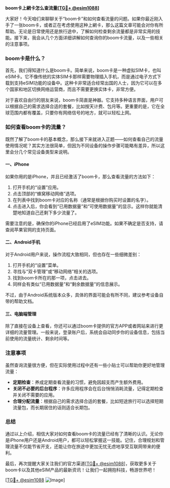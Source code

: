 **boom卡上網卡怎么查流量[[TG💪+ @esim1088](https://t.me/s/esim1088)]**

大家好！今天咱们来聊聊关于“boom卡”和如何查看流量的问题。如果你最近刚入手了一张boom卡，或者正在考虑使用这种上網卡，那么这篇文章可能会对你有所帮助。无论是日常使用还是旅行途中，了解如何检查剩余流量都是非常实用的技能。接下来，我会从几个方面详细讲解如何查询你的boom卡流量，以及一些相关的注意事项。

### boom卡是什么？

首先，我们得知道什么是boom卡。简单来说，boom卡是一种虚拟SIM卡，也叫eSIM卡。它不像传统的实体SIM卡那样需要物理插入手机，而是通过电子方式下载到支持eSIM功能的设备中。这种卡非常适合经常出国的人士，因为它可以在多个国家和地区切换网络运营商，而且不需要更换实体卡，非常方便。

对于喜欢自由行的朋友来说，boom卡简直是神器。它支持多种语言界面，用户可以根据自己的需求选择合适的套餐，比如按天计费、包月等。更重要的是，它在全球范围内都有覆盖，只要你有网络信号的地方，就可以轻松上网。

### 如何查看boom卡的流量？

既然了解了boom卡的基本概念，那么接下来就进入正题——如何查看自己的流量使用情况呢？其实方法很简单，但因为不同设备的操作步骤可能略有差异，所以这里会分几个常见设备类型来说明。

#### 一、iPhone

如果你用的是iPhone，并且已经激活了boom卡，那么查看流量的方法如下：

1. 打开手机的“设置”应用。
2. 点击顶部的“蜂窝移动网络”选项。
3. 在列表中找到boom卡对应的名称（通常是根据你购买时设置的名字）。
4. 点击进入后，你会看到“已用数据量”和“可使用数据量”的显示。这样你就能清楚地知道自己还剩下多少流量了。

需要注意的是，确保你的iPhone已经启用了eSIM功能。如果不确定是否支持，请查阅苹果官网的支持页面。

#### 二、Android手机

对于Android用户来说，操作流程大致相同，但也存在一些细微差别：

1. 打开手机的“设置”菜单。
2. 寻找与“双卡管理”或“移动网络”相关的选项。
3. 找到boom卡所在的那一项，点击进去。
4. 同样会有类似“已用数据量”和“剩余数据量”的信息展示。

不过，由于Android系统版本众多，具体的界面可能会有所不同，建议参考设备自带的帮助文档。

#### 三、电脑端管理

除了直接在设备上查看，你还可以通过boom卡提供的官方APP或者网站来进行更详细的流量管理。一般来说，登录账户后，系统会自动同步你的设备信息，包括当前使用的流量统计、剩余时间等。

### 注意事项

虽然查询流量很方便，但在实际使用过程中还有一些小贴士可以帮助你更好地管理流量：

- **定期检查**：养成定期查看流量的习惯，避免因超支而产生额外费用。
- **关闭不必要的后台程序**：许多应用程序会在后台悄悄消耗流量，记得定期检查并关闭不需要的应用。
- **合理分配流量**：根据自己的需求选择合适的套餐，比如短途旅行可以选择短期流量包，而长期居住的话则适合长期包。

### 总结

通过以上介绍，相信大家对如何查看boom卡的流量已经有了清晰的认识。无论你是iPhone用户还是Android用户，都可以轻松掌握这一技能。记住，合理规划和管理流量不仅能节省开支，还能让你在旅途中更加无忧无虑地享受互联网带来的便利。

最后，再次提醒大家关注我们的官方渠道[[TG💪+ @esim1088](https://t.me/s/esim1088)]，获取更多关于boom卡以及其他eSIM产品的最新资讯！让我们一起拥抱科技，畅游世界吧！

[[TG💪+ @esim1088](https://t.me/s/esim1088) ![Image](https://i.postimg.cc/4NQfJmqS/Snipaste-2025-05-13-00-14-12.png)]